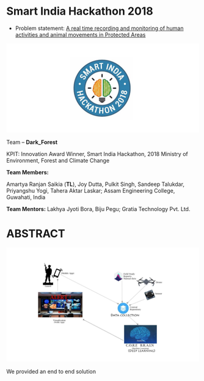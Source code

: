 # Smart India Hackathon 2018

+ Problem statement: [A real time recording and monitoring of human activities and animal movements in Protected Areas](https://innovate.mygov.in/sih_ps/a-real-time-recording-and-monitoring-of-human-activities-and-animal-movements-in-protected-areas/)

<img src = "https://github.com/SKKSaikia/sih2k18/blob/master/img/sih.jpg">

Team – <b>Dark_Forest</b>

KPIT: Innovation Award Winner, Smart India Hackathon, 2018
Ministry of Environment, Forest and Climate Change

<b>Team Members:</b>

Amartya Ranjan Saikia (<b>TL</b>), Joy Dutta, Pulkit Singh, Sandeep Talukdar, Priyangshu Yogi, Tahera Aktar Laskar;
Assam Engineering College, Guwahati, India

<b>Team Mentors:</b>
Lakhya Jyoti Bora, Biju Pegu;
Gratia Technology Pvt. Ltd.




# ABSTRACT
<img src="https://github.com/SKKSaikia/sih2k18/blob/master/img/overview.JPG">

We provided an end to end solution 
